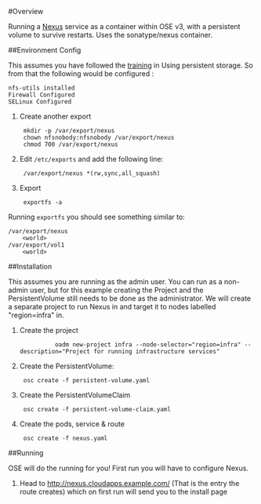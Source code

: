 #Overview

Running a [Nexus](http://www.sonatype.org/nexus/go/) service as a container within OSE v3, with a persistent volume to survive restarts. Uses the sonatype/nexus container.

##Environment Config

This assumes you have followed the [training](https://github.com/openshift/training/blob/master/beta-4-setup.md#using-persistent-storage-optional) in Using persistent storage. So from that the following would be configured :

	nfs-utils installed
	Firewall Configured
	SELinux Configured

1. Create another export

        mkdir -p /var/export/nexus
        chown nfsnobody:nfsnobody /var/export/nexus
        chmod 700 /var/export/nexus

1. Edit `/etc/exports` and add the following line:

        /var/export/nexus *(rw,sync,all_squash)

1. Export

        exportfs -a

Running `exportfs` you should see something similar to:

	/var/export/nexus
		<world>
	/var/export/vol1
		<world>

##Installation

This assumes you are running as the admin user. You can run as a non-admin user, but for this example creating the Project and the PersistentVolume still needs to be done as the administrator. We will create a separate project to run Nexus in and target it to nodes labelled "region=infra" in.

1. Create the project

				 oadm new-project infra --node-selector="region=infra" --description="Project for running infrastructure services"

1. Create the PersistentVolume:

        osc create -f persistent-volume.yaml

1. Create the PersistentVolumeClaim

        osc create -f persistent-volume-claim.yaml

1. Create the pods, service & route

        osc create -f nexus.yaml

##Running

OSE will do the running for you! First run you will have to configure Nexus.

1. Head to http://nexus.cloudapps.example.com/ (That is the entry the route creates) which on first run will send you to the install page

